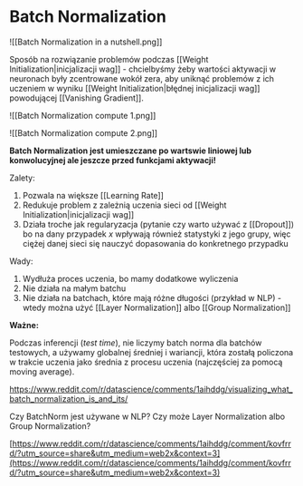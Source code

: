 # Batch Normalization

![[Batch Normalization in a nutshell.png]]

Sposób na rozwiązanie problemów podczas [[Weight Initialization|inicjalizacji wag]] - chcielbyśmy żeby wartości aktywacji w neuronach były zcentrowane wokół zera, aby uniknąć problemów z ich uczeniem w wyniku [[Weight Initialization|błędnej inicjalizacji wag]] powodującej [[Vanishing Gradient]].

![[Batch Normalization compute 1.png]]

![[Batch Normalization compute 2.png]]

**Batch Normalization jest umieszczane po wartswie liniowej lub konwolucyjnej ale jeszcze przed funkcjami aktywacji!**

Zalety:
1. Pozwala na większe [[Learning Rate]]
2. Redukuje problem z zależnią uczenia sieci od [[Weight Initialization|inicjalizacji wag]]
3. Działa troche jak regularyzacja (pytanie czy warto używać z [[Dropout]]) bo na dany przypadek $x$ wpływają również statystyki z jego grupy, więc ciężej danej sieci się nauczyć dopasowania do konkretnego przypadku 

Wady:
1. Wydłuża proces uczenia, bo mamy dodatkowe wyliczenia
2. Nie działa na małym batchu
3. Nie działa na batchach, które mają różne długości (przykład w NLP) - wtedy można użyć [[Layer Normalization]] albo [[Group Normalization]]

**Ważne:**

Podczas inferencji (*test time*), nie liczymy batch norma dla batchów testowych, a używamy globalnej średniej i wariancji, która zostałą policzona w trakcie uczenia jako średnia z procesu uczenia (najczęściej za pomocą moving average).




https://www.reddit.com/r/datascience/comments/1aihddg/visualizing_what_batch_normalization_is_and_its/

Czy BatchNorm jest używane w NLP? Czy może Layer Normalization albo Group Normalization?

  

[https://www.reddit.com/r/datascience/comments/1aihddg/comment/kovfrrd/?utm_source=share&utm_medium=web2x&context=3](https://www.reddit.com/r/datascience/comments/1aihddg/comment/kovfrrd/?utm_source=share&utm_medium=web2x&context=3)
